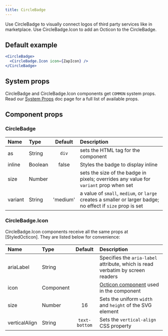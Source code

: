 ```yaml
---
title: CircleBadge
---
```



Use CircleBadge to visually connect logos of third party services like in marketplace. Use CircleBadge.Icon to add an Octicon to the CircleBadge.

## Default example

```jsx live
<CircleBadge>
  <CircleBadge.Icon icon={ZapIcon} />
</CircleBadge>
```

## System props

CircleBadge and CircleBadge.Icon components get `COMMON` system props. Read our [System Props](/system-props) doc page for a full list of available props.

## Component props

### CircleBadge
| Name | Type | Default | Description |
| :- | :- | :-: | :- |
| as | String | `div` | sets the HTML tag for the component |
| inline | Boolean | false | Styles the badge to display inline |
| size | Number | | sets the size of the badge in pixels; overrides any value for `variant` prop when set |
| variant | String | 'medium' | a value of `small`, `medium`, or `large` creates a smaller or larger badge; no effect if `size` prop is set |

### CircleBadge.Icon
CircleBadge.Icon components receive all the same props at [StyledOcticon]. They are listed below for convenience:

| Name | Type | Default | Description |
| :- | :- | :-: | :- |
| ariaLabel | String | | Specifies the `aria-label` attribute, which is read verbatim by screen readers |
| icon | Component | | [Octicon component](https://github.com/primer/octicons/tree/master/lib/octicons_react) used in the component |
| size | Number | 16 | Sets the uniform `width` and `height` of the SVG element |
| verticalAlign | String | `text-bottom` | Sets the `vertical-align` CSS property |
